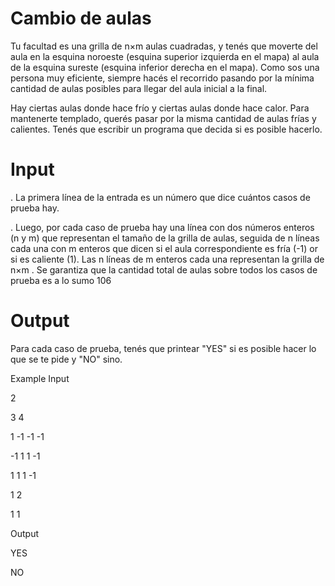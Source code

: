 # Cambio de aulas

Tu facultad es una grilla de n×m aulas cuadradas, y tenés que moverte del aula en la esquina noroeste (esquina superior izquierda en el mapa) al aula de la esquina sureste (esquina inferior derecha en el mapa). Como sos una persona muy eficiente, siempre hacés el recorrido pasando por la mínima cantidad de aulas posibles para llegar del aula inicial a la final.

Hay ciertas aulas donde hace frío y ciertas aulas donde hace calor. Para mantenerte templado, querés pasar por la misma cantidad de aulas frías y calientes. Tenés que escribir un programa que decida si es posible hacerlo.

# Input
. La primera línea de la entrada es un número que dice cuántos casos de prueba hay.

. Luego, por cada caso de prueba hay una línea con dos números enteros (n y m) que representan el tamaño de la grilla de aulas, seguida de n líneas cada una con m enteros que dicen si el aula correspondiente es fría (-1) or si es caliente (1). Las n líneas de m enteros cada una representan la grilla de n×m
. Se garantiza que la cantidad total de aulas sobre todos los casos de prueba es a lo sumo 106


# Output
Para cada caso de prueba, tenés que printear "YES" si es posible hacer lo que se te pide y "NO" sino.

Example
Input

2

3 4

1 -1 -1 -1

-1 1 1 -1

1 1 1 -1

1 2

1 1

Output

YES

NO
